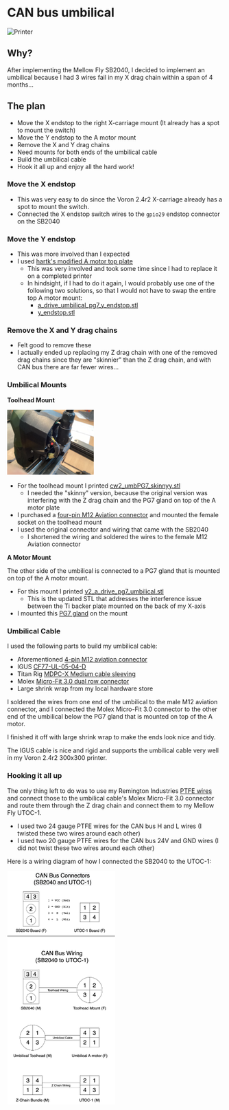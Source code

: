 # CAN bus umbilical

<img src="./Images/Printer.jpg" width="50%" height="50%" alt="Printer"/>

## Why?
After implementing the Mellow Fly SB2040, I decided to implement an umbilical because I had 3 wires fail in my X drag chain within a span of 4 months...

## The plan
- Move the X endstop to the right X-carriage mount (It already has a spot to mount the switch)
- Move the Y endstop to the A motor mount
- Remove the X and Y drag chains
- Need mounts for both ends of the umbilical cable
- Build the umbilical cable
- Hook it all up and enjoy all the hard work!

### Move the X endstop
- This was very easy to do since the Voron 2.4r2 X-carriage already has a spot to mount the switch.
- Connected the X endstop switch wires to the ```gpio29``` endstop connector on the SB2040


### Move the Y endstop
- This was more involved than I expected
- I used [hartk's modified A motor top plate](https://github.com/hartk1213/VoronUsers/blob/master/printer_mods/hartk1213/Voron2.4_Y_Endstop_Relocation/STLs/Gantry/AB_Drive_Units/a_drive_frame_upper_with_jst_y_endstop.stl)
  - This was very involved and took some time since I had to replace it on a completed printer
  - In hindsight, if I had to do it again, I would probably use one of the following two solutions, so that I would not have to swap the entire top A motor mount:
    - [a_drive_umbilical_pg7_y_endstop.stl](https://github.com/cruiten/Voron-Related/blob/main/CANbus/Umbilical/STLs/a_drive_umbilical_pg7_y_endstop.stl)
    - [y_endstop.stl](https://github.com/Minsekt/moronvods/blob/main/Rear_Umbilical/Y_Endstop_Relocation/STL/y_endstop.stl)
    
    
### Remove the X and Y drag chains
- Felt good to remove these
- I actually ended up replacing my Z drag chain with one of the removed drag chains since they are "skinnier" than the Z drag chain, and with CAN bus there are far fewer wires...



### Umbilical Mounts
**Toolhead Mount**

<img src="./Images/IMG_0823.jpg" width="40%" height="40%" alt="Toolhead Mount"/>

- For the toolhead mount I printed [cw2_umbPG7_skinnyy.stl](https://github.com/hartk1213/MISC/blob/main/Voron%20Mods/Voron%202/2.4/CW2_SB2040_CAN_Umbilical/STLs/cw2_umbPG7_skinnyy.stl)
  - I needed the "skinny" version, because the original version was interfering with the Z drag chain and the PG7 gland on top of the A motor plate
- I purchased a [four-pin M12 Aviation connector](https://www.amazon.com/dp/B087MZYG37?psc=1&ref=ppx_yo2ov_dt_b_product_details) and mounted the female socket on the toolhead mount
- I used the original connector and wiring that came with the SB2040
  - I shortened the wiring and soldered the wires to the female M12 Aviation connector


**A Motor Mount**

The other side of the umbilical is connected to a PG7 gland that is mounted on top of the A motor mount.

- For this mount I printed [v2_a_drive_pg7_umbilical.stl](https://github.com/hartk1213/MISC/blob/main/Voron%20Mods/Voron%202/2.4/CW2_SB2040_CAN_Umbilical/STLs/v2_a_drive_pg7_umbilical.stl)
  - This is the updated STL that addresses the interference issue between the Ti backer plate mounted on the back of my X-axis
- I mounted this [PG7 gland](https://www.amazon.com/gp/product/B09GV9Q79C/ref=ppx_yo_dt_b_search_asin_title?ie=UTF8&psc=1) on the mount



### Umbilical Cable
I used the following parts to build my umbilical cable:
- Aforementioned [4-pin M12 aviation connector](https://www.amazon.com/dp/B087MZYG37?psc=1&ref=ppx_yo2ov_dt_b_product_details)
- IGUS [CF77-UL-05-04-D](https://www.igus.com/product/994?artNr=CF77-UL-05-04-D)
- Titan Rig [MDPC-X Medium cable sleeving](https://www.cable-sleeving.com/cable-sleeving-m)
- Molex [Micro-Fit 3.0 dual row connector](https://www.amazon.com/dp/B078Q798L9?psc=1&ref=ppx_yo2ov_dt_b_product_details)
- Large shrink wrap from my local hardware store

I soldered the wires from one end of the umbilical to the male M12 aviation connector, and I connected the Molex Micro-Fit 3.0 connector to the other end of the umbilical below the PG7 gland that is mounted on top of the A motor.

I finished it off with large shrink wrap to make the ends look nice and tidy.

The IGUS cable is nice and rigid and supports the umbilical cable very well in my Voron 2.4r2 300x300 printer.


### Hooking it all up
The only thing left to do was to use my Remington Industries [PTFE wires](https://www.remingtonindustries.com/hook-up-wire/electronics/ptfe-600-volt/) and connect those to the umbilical cable's Molex Micro-Fit 3.0 connector and route them through the Z drag chain and connect them to my Mellow Fly UTOC-1.

- I used two 24 gauge PTFE wires for the CAN bus H and L wires (I twisted these two wires around each other)
- I used two 20 gauge PTFE wires for the CAN bus 24V and GND wires (I did not twist these two wires around each other)

Here is a wiring diagram of how I connected the SB2040 to the UTOC-1:

  <img src="./Images/CAN Bus wiring.png" width="50%" height="50%" alt="Wiring Diagram"/>
